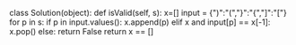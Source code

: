 class Solution(object):
    def isValid(self, s):
       x=[]
       input = {")":"(","}":"{","]":"["}
       for p in s:
        if p in input.values():
            x.append(p)
        elif x and input[p] == x[-1]:
            x.pop()
        else:
            return False 
       return x == []     
    
